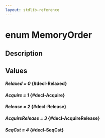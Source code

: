 ```yaml
---
layout: stdlib-reference
---
```


# enum MemoryOrder

## Description



## Values 

#### _Relaxed = 0_ {#decl-Relaxed}
#### _Acquire = 1_ {#decl-Acquire}
#### _Release = 2_ {#decl-Release}
#### _AcquireRelease = 3_ {#decl-AcquireRelease}
#### _SeqCst = 4_ {#decl-SeqCst}
